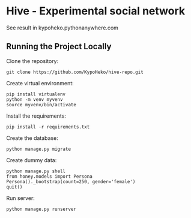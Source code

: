 # Hive - Experimental social network

See result in kypoheko.pythonanywhere.com

## Running the Project Locally
Clone the repository:
```
git clone https://github.com/KypoHeko/hive-repo.git
```

Create virtual environment:
```
pip install virtualenv
python -m venv myvenv
source myvenv/bin/activate
```

Install the requirements:
```
pip install -r requirements.txt
```

Create the database:
```
python manage.py migrate
```

Create dummy data:
```
python manage.py shell
from honey.models import Persona
Persona()._bootstrap(count=250, gender='female')
quit()
```

Run server:
```
python manage.py runserver
```
